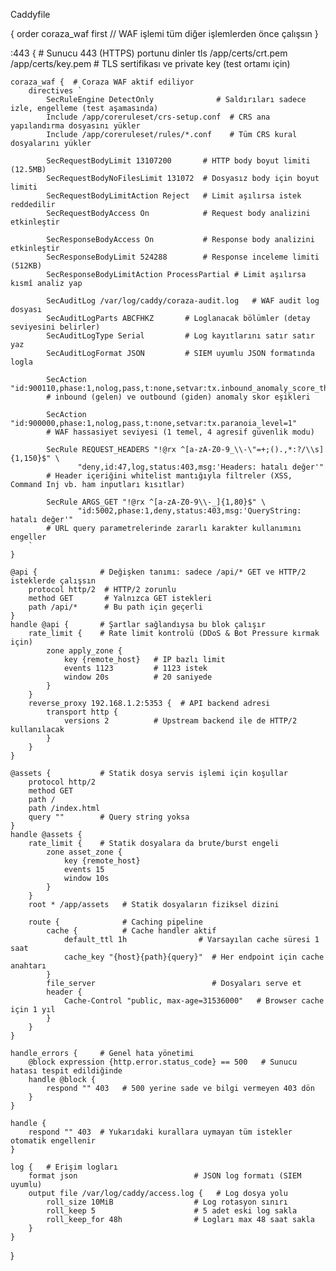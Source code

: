 Caddyfile

{
    order coraza_waf first   // WAF işlemi tüm diğer işlemlerden önce çalışsın
}

:443 {   # Sunucu 443 (HTTPS) portunu dinler
    tls /app/certs/crt.pem /app/certs/key.pem   # TLS sertifikası ve private key (test ortamı için)

    coraza_waf {  # Coraza WAF aktif ediliyor
        directives `
            SecRuleEngine DetectOnly              # Saldırıları sadece izle, engelleme (test aşamasında)
            Include /app/coreruleset/crs-setup.conf  # CRS ana yapılandırma dosyasını yükler
            Include /app/coreruleset/rules/*.conf    # Tüm CRS kural dosyalarını yükler

            SecRequestBodyLimit 13107200       # HTTP body boyut limiti (12.5MB)
            SecRequestBodyNoFilesLimit 131072  # Dosyasız body için boyut limiti
            SecRequestBodyLimitAction Reject   # Limit aşılırsa istek reddedilir
            SecRequestBodyAccess On            # Request body analizini etkinleştir

            SecResponseBodyAccess On           # Response body analizini etkinleştir
            SecResponseBodyLimit 524288        # Response inceleme limiti (512KB)
            SecResponseBodyLimitAction ProcessPartial # Limit aşılırsa kısmî analiz yap

            SecAuditLog /var/log/caddy/coraza-audit.log   # WAF audit log dosyası
            SecAuditLogParts ABCFHKZ       # Loglanacak bölümler (detay seviyesini belirler)
            SecAuditLogType Serial         # Log kayıtlarını satır satır yaz
            SecAuditLogFormat JSON         # SIEM uyumlu JSON formatında logla

            SecAction "id:900110,phase:1,nolog,pass,t:none,setvar:tx.inbound_anomaly_score_threshold=5,setvar:tx.outbound_anomaly_score_threshold=4"
            # inbound (gelen) ve outbound (giden) anomaly skor eşikleri

            SecAction "id:900000,phase:1,nolog,pass,t:none,setvar:tx.paranoia_level=1"
            # WAF hassasiyet seviyesi (1 temel, 4 agresif güvenlik modu)

            SecRule REQUEST_HEADERS "!@rx ^[a-zA-Z0-9_\\-\"=+;().,*:?/\\s]{1,150}$" \
                   "deny,id:47,log,status:403,msg:'Headers: hatalı değer'"
            # Header içeriğini whitelist mantığıyla filtreler (XSS, Command Inj vb. ham inputları kısıtlar)

            SecRule ARGS_GET "!@rx ^[a-zA-Z0-9\\-_]{1,80}$" \
                   "id:5002,phase:1,deny,status:403,msg:'QueryString: hatalı değer'"
            # URL query parametrelerinde zararlı karakter kullanımını engeller
        `
    }

    @api {              # Değişken tanımı: sadece /api/* GET ve HTTP/2 isteklerde çalışsın
        protocol http/2  # HTTP/2 zorunlu
        method GET       # Yalnızca GET istekleri
        path /api/*      # Bu path için geçerli
    }
    handle @api {       # Şartlar sağlandıysa bu blok çalışır
        rate_limit {    # Rate limit kontrolü (DDoS & Bot Pressure kırmak için)
            zone apply_zone {
                key {remote_host}   # IP bazlı limit
                events 1123         # 1123 istek
                window 20s          # 20 saniyede
            }
        }
        reverse_proxy 192.168.1.2:5353 {  # API backend adresi
            transport http {
                versions 2          # Upstream backend ile de HTTP/2 kullanılacak
            }
        }
    }

    @assets {           # Statik dosya servis işlemi için koşullar
        protocol http/2
        method GET
        path /
        path /index.html
        query ""        # Query string yoksa
    }
    handle @assets {
        rate_limit {    # Statik dosyalara da brute/burst engeli
            zone asset_zone {
                key {remote_host}
                events 15
                window 10s
            }
        }
        root * /app/assets   # Statik dosyaların fiziksel dizini

        route {              # Caching pipeline
            cache {          # Cache handler aktif
                default_ttl 1h                # Varsayılan cache süresi 1 saat
                cache_key "{host}{path}{query}"  # Her endpoint için cache anahtarı
            }
            file_server                          # Dosyaları serve et
            header {
                Cache-Control "public, max-age=31536000"   # Browser cache için 1 yıl
            }
        }
    }

    handle_errors {     # Genel hata yönetimi
        @block expression {http.error.status_code} == 500   # Sunucu hatası tespit edildiğinde
        handle @block {
            respond "" 403   # 500 yerine sade ve bilgi vermeyen 403 dön
        }
    }

    handle {
        respond "" 403  # Yukarıdaki kurallara uymayan tüm istekler otomatik engellenir
    }

    log {   # Erişim logları
        format json                          # JSON log formatı (SIEM uyumlu)
        output file /var/log/caddy/access.log {   # Log dosya yolu
            roll_size 10MiB                  # Log rotasyon sınırı
            roll_keep 5                      # 5 adet eski log sakla
            roll_keep_for 48h                # Logları max 48 saat sakla
        }
    }
}
